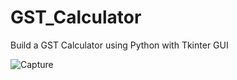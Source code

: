 # GST_Calculator
Build a GST Calculator  using Python with Tkinter GUI

![Capture](https://user-images.githubusercontent.com/97431540/161367575-5b1a26e1-a6f9-4c68-ae2e-51277cfa675c.PNG)
